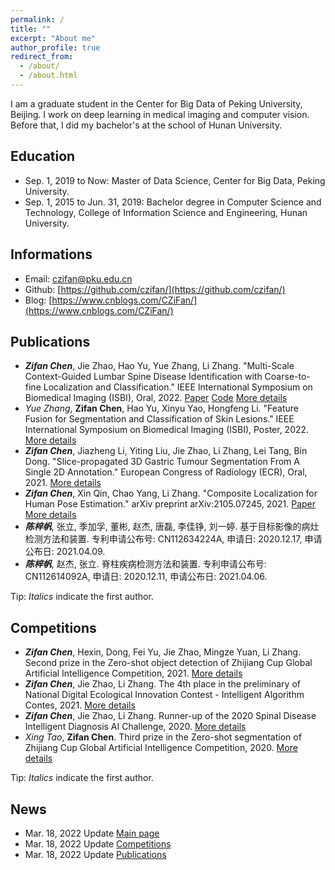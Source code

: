```yaml
---
permalink: /
title: ""
excerpt: "About me"
author_profile: true
redirect_from: 
  - /about/
  - /about.html
---
```


I am a graduate student in the Center for Big Data of Peking University, Beijing. I work on deep learning in medical imaging and computer vision. Before that, I did my bachelor's at the school of Hunan University.

## Education
- Sep. 1, 2019 to Now: Master of Data Science, Center for Big Data, Peking University.
- Sep. 1, 2015 to Jun. 31, 2019: Bachelor degree in Computer Science and Technology, College of Information Science and Engineering, Hunan University.

## Informations
- Email: czifan@pku.edu.cn
- Github: [https://github.com/czifan/](https://github.com/czifan/)
- Blog: [https://www.cnblogs.com/CZiFan/](https://www.cnblogs.com/CZiFan/)

## Publications
- ***Zifan Chen***, Jie Zhao, Hao Yu, Yue Zhang, Li Zhang. "Multi-Scale Context-Guided Lumbar Spine Disease Identification with Coarse-to-fine Localization and Classification." IEEE International Symposium on Biomedical Imaging (ISBI), Oral, 2022. [Paper](https://arxiv.org/pdf/2203.08408.pdf) [Code](https://github.com/czifan/CCFNet.pytorch) [More details](https://czifan.github.io/publication/2022-03-16-ccfnet)
- *Yue Zhang*, **Zifan Chen**, Hao Yu, Xinyu Yao, Hongfeng Li. "Feature Fusion for Segmentation and Classification of Skin Lesions." IEEE International Symposium on Biomedical Imaging (ISBI), Poster, 2022. [More details](https://czifan.github.io/publication/2022-03-18-clnetzy)
- ***Zifan Chen***, Jiazheng Li, Yiting Liu, Jie Zhao, Li Zhang, Lei Tang, Bin Dong. "Slice-propagated 3D Gastric Tumour Segmentation From A Single 2D Annotation." European Congress of Radiology (ECR), Oral, 2021. [More details](https://czifan.github.io/publication/2021-03-03-ecr)
- ***Zifan Chen***, Xin Qin, Chao Yang, Li Zhang. "Composite Localization for Human Pose Estimation." arXiv preprint arXiv:2105.07245, 2021. [Paper](https://arxiv.org/pdf/2105.07245.pdf) [More details](https://czifan.github.io/publication/2021-05-15-clnet)
- ***陈梓帆***, 张立, 季加孚, 董彬, 赵杰, 唐磊, 李佳铮, 刘一婷. 基于目标影像的病灶检测方法和装置. 专利申请公布号: CN112634224A, 申请日: 2020.12.17, 申请公布日: 2021.04.09.
- ***陈梓帆***, 赵杰, 张立. 脊柱疾病检测方法和装置. 专利申请公布号: CN112614092A, 申请日: 2020.12.11, 申请公布日: 2021.04.06.

Tip: *Italics* indicate the first author.

## Competitions
- ***Zifan Chen***, Hexin, Dong, Fei Yu, Jie Zhao, Mingze Yuan, Li Zhang. Second prize in the Zero-shot object detection of Zhijiang Cup Global Artificial Intelligence Competition, 2021. [More details](https://czifan.github.io/https:/zhijiangcup.zhejianglab.com/zhijiang/match/details/id/7.html)
- ***Zifan Chen***, Jie Zhao, Li Zhang. The 4th place in the preliminary of National Digital Ecological Innovation Contest - Intelligent Algorithm Contes, 2021. [More details](https://czifan.github.io/https:/tianchi.aliyun.com/competition/entrance/531860/introduction)
- ***Zifan Chen***, Jie Zhao, Li Zhang. Runner-up of the 2020 Spinal Disease Intelligent Diagnosis AI Challenge, 2020. [More details](https://czifan.github.io/https:/tianchi.aliyun.com/competition/entrance/531796/introduction)
- *Xing Tao*, **Zifan Chen**. Third prize in the Zero-shot segmentation of Zhijiang Cup Global Artificial Intelligence Competition, 2020. [More details](https://czifan.github.io/https:/zhejianglab.aliyun.com/entrance/531816/rankingList/0)

Tip: *Italics* indicate the first author.

## News
- Mar. 18, 2022 Update [Main page](https://czifan.github.io/)
- Mar. 18, 2022 Update [Competitions](https://czifan.github.io/talks/)
- Mar. 18, 2022 Update [Publications](https://czifan.github.io/publications/)

<!-- This is the front page of a website that is powered by the [academicpages template](https://github.com/academicpages/academicpages.github.io) and hosted on GitHub pages. [GitHub pages](https://pages.github.com) is a free service in which websites are built and hosted from code and data stored in a GitHub repository, automatically updating when a new commit is made to the respository. This template was forked from the [Minimal Mistakes Jekyll Theme](https://mmistakes.github.io/minimal-mistakes/) created by Michael Rose, and then extended to support the kinds of content that academics have: publications, talks, teaching, a portfolio, blog posts, and a dynamically-generated CV. You can fork [this repository](https://github.com/academicpages/academicpages.github.io) right now, modify the configuration and markdown files, add your own PDFs and other content, and have your own site for free, with no ads! An older version of this template powers my own personal website at [stuartgeiger.com](http://stuartgeiger.com), which uses [this Github repository](https://github.com/staeiou/staeiou.github.io).

A data-driven personal website
======
Like many other Jekyll-based GitHub Pages templates, academicpages makes you separate the website's content from its form. The content & metadata of your website are in structured markdown files, while various other files constitute the theme, specifying how to transform that content & metadata into HTML pages. You keep these various markdown (.md), YAML (.yml), HTML, and CSS files in a public GitHub repository. Each time you commit and push an update to the repository, the [GitHub pages](https://pages.github.com/) service creates static HTML pages based on these files, which are hosted on GitHub's servers free of charge.

Many of the features of dynamic content management systems (like Wordpress) can be achieved in this fashion, using a fraction of the computational resources and with far less vulnerability to hacking and DDoSing. You can also modify the theme to your heart's content without touching the content of your site. If you get to a point where you've broken something in Jekyll/HTML/CSS beyond repair, your markdown files describing your talks, publications, etc. are safe. You can rollback the changes or even delete the repository and start over -- just be sure to save the markdown files! Finally, you can also write scripts that process the structured data on the site, such as [this one](https://github.com/academicpages/academicpages.github.io/blob/master/talkmap.ipynb) that analyzes metadata in pages about talks to display [a map of every location you've given a talk](https://academicpages.github.io/talkmap.html).

Getting started
======
1. Register a GitHub account if you don't have one and confirm your e-mail (required!)
1. Fork [this repository](https://github.com/academicpages/academicpages.github.io) by clicking the "fork" button in the top right. 
1. Go to the repository's settings (rightmost item in the tabs that start with "Code", should be below "Unwatch"). Rename the repository "[your GitHub username].github.io", which will also be your website's URL.
1. Set site-wide configuration and create content & metadata (see below -- also see [this set of diffs](http://archive.is/3TPas) showing what files were changed to set up [an example site](https://getorg-testacct.github.io) for a user with the username "getorg-testacct")
1. Upload any files (like PDFs, .zip files, etc.) to the files/ directory. They will appear at https://[your GitHub username].github.io/files/example.pdf.  
1. Check status by going to the repository settings, in the "GitHub pages" section

Site-wide configuration
------
The main configuration file for the site is in the base directory in [_config.yml](https://github.com/academicpages/academicpages.github.io/blob/master/_config.yml), which defines the content in the sidebars and other site-wide features. You will need to replace the default variables with ones about yourself and your site's github repository. The configuration file for the top menu is in [_data/navigation.yml](https://github.com/academicpages/academicpages.github.io/blob/master/_data/navigation.yml). For example, if you don't have a portfolio or blog posts, you can remove those items from that navigation.yml file to remove them from the header. 

Create content & metadata
------
For site content, there is one markdown file for each type of content, which are stored in directories like _publications, _talks, _posts, _teaching, or _pages. For example, each talk is a markdown file in the [_talks directory](https://github.com/academicpages/academicpages.github.io/tree/master/_talks). At the top of each markdown file is structured data in YAML about the talk, which the theme will parse to do lots of cool stuff. The same structured data about a talk is used to generate the list of talks on the [Talks page](https://academicpages.github.io/talks), each [individual page](https://academicpages.github.io/talks/2012-03-01-talk-1) for specific talks, the talks section for the [CV page](https://academicpages.github.io/cv), and the [map of places you've given a talk](https://academicpages.github.io/talkmap.html) (if you run this [python file](https://github.com/academicpages/academicpages.github.io/blob/master/talkmap.py) or [Jupyter notebook](https://github.com/academicpages/academicpages.github.io/blob/master/talkmap.ipynb), which creates the HTML for the map based on the contents of the _talks directory).

**Markdown generator**

I have also created [a set of Jupyter notebooks](https://github.com/academicpages/academicpages.github.io/tree/master/markdown_generator
) that converts a CSV containing structured data about talks or presentations into individual markdown files that will be properly formatted for the academicpages template. The sample CSVs in that directory are the ones I used to create my own personal website at stuartgeiger.com. My usual workflow is that I keep a spreadsheet of my publications and talks, then run the code in these notebooks to generate the markdown files, then commit and push them to the GitHub repository.

How to edit your site's GitHub repository
------
Many people use a git client to create files on their local computer and then push them to GitHub's servers. If you are not familiar with git, you can directly edit these configuration and markdown files directly in the github.com interface. Navigate to a file (like [this one](https://github.com/academicpages/academicpages.github.io/blob/master/_talks/2012-03-01-talk-1.md) and click the pencil icon in the top right of the content preview (to the right of the "Raw | Blame | History" buttons). You can delete a file by clicking the trashcan icon to the right of the pencil icon. You can also create new files or upload files by navigating to a directory and clicking the "Create new file" or "Upload files" buttons. 

Example: editing a markdown file for a talk
![Editing a markdown file for a talk](/images/editing-talk.png)

For more info
------
More info about configuring academicpages can be found in [the guide](https://academicpages.github.io/markdown/). The [guides for the Minimal Mistakes theme](https://mmistakes.github.io/minimal-mistakes/docs/configuration/) (which this theme was forked from) might also be helpful. -->

